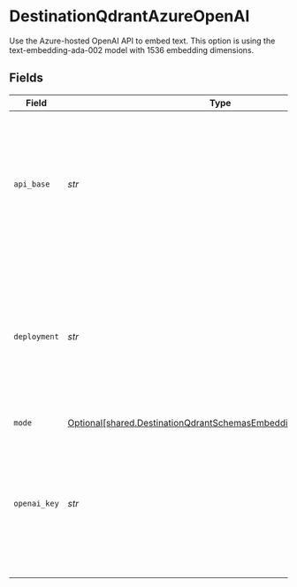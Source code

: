 # DestinationQdrantAzureOpenAI

Use the Azure-hosted OpenAI API to embed text. This option is using the text-embedding-ada-002 model with 1536 embedding dimensions.


## Fields

| Field                                                                                                                                    | Type                                                                                                                                     | Required                                                                                                                                 | Description                                                                                                                              | Example                                                                                                                                  |
| ---------------------------------------------------------------------------------------------------------------------------------------- | ---------------------------------------------------------------------------------------------------------------------------------------- | ---------------------------------------------------------------------------------------------------------------------------------------- | ---------------------------------------------------------------------------------------------------------------------------------------- | ---------------------------------------------------------------------------------------------------------------------------------------- |
| `api_base`                                                                                                                               | *str*                                                                                                                                    | :heavy_check_mark:                                                                                                                       | The base URL for your Azure OpenAI resource.  You can find this in the Azure portal under your Azure OpenAI resource                     | https://your-resource-name.openai.azure.com                                                                                              |
| `deployment`                                                                                                                             | *str*                                                                                                                                    | :heavy_check_mark:                                                                                                                       | The deployment for your Azure OpenAI resource.  You can find this in the Azure portal under your Azure OpenAI resource                   | your-resource-name                                                                                                                       |
| `mode`                                                                                                                                   | [Optional[shared.DestinationQdrantSchemasEmbeddingEmbeddingMode]](../../models/shared/destinationqdrantschemasembeddingembeddingmode.md) | :heavy_minus_sign:                                                                                                                       | N/A                                                                                                                                      |                                                                                                                                          |
| `openai_key`                                                                                                                             | *str*                                                                                                                                    | :heavy_check_mark:                                                                                                                       | The API key for your Azure OpenAI resource.  You can find this in the Azure portal under your Azure OpenAI resource                      |                                                                                                                                          |